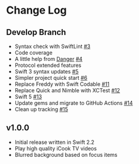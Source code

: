 # Change Log

## Develop Branch

* Syntax check with SwiftLint [#3](https://github.com/polydice/iCook-tvOS/pull/3)
* Code coverage
* A little help from [Danger](http://danger.systems/) [#4](https://github.com/polydice/iCook-tvOS/pull/4)
* Protocol extended features
* Swift 3 syntax updates [#5](https://github.com/polydice/iCook-tvOS/pull/5)
* Simpler project quick start [#6](https://github.com/polydice/iCook-tvOS/pull/6)
* Replace Freddy with Swift Codable [#11](https://github.com/polydice/iCook-tvOS/pull/11)
* Replace Quick and Nimble with XCTest [#12](https://github.com/polydice/iCook-tvOS/pull/12)
* Swift 5 [#13](https://github.com/polydice/iCook-tvOS/pull/13)
* Update gems and migrate to GitHub Actions [#14](https://github.com/polydice/iCook-tvOS/pull/14)
* Clean up tracking [#15](https://github.com/polydice/iCook-tvOS/pull/15)

## v1.0.0

* Initial release written in Swift 2.2
* Play high quality iCook TV videos
* Blurred background based on focus items
